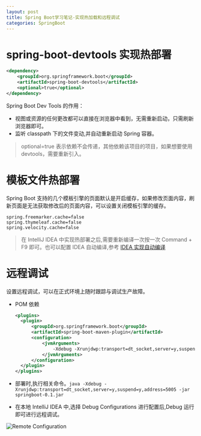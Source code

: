 ```yaml
---
layout: post
title: Spring Boot学习笔记-实现热加载和远程调试
categories: SpringBoot
---
```


# spring-boot-devtools 实现热部署

```xml
<dependency>
    <groupId>org.springframework.boot</groupId>
    <artifactId>spring-boot-devtools</artifactId>
    <optional>true</optional>
</dependency>
```

Spring Boot Dev Tools 的作用：

- 视图或资源的任何更改都可以直接在浏览器中看到，无需重新启动，只需刷新浏览器即可。
- 监听 classpath 下的文件变动,并自动重新启动 Spring 容器。

> optional=true 表示依赖不会传递，其他依赖该项目的项目，如果想要使用 devtools，需要重新引入。

# 模板文件热部署

Spring Boot 支持的几个模板引擎的页面默认是开启缓存，如果修改页面内容，刷新页面是无法获取修改后的页面内容，可以设置关闭模板引擎的缓存。

```properties
spring.freemarker.cache=false
spring.thymeleaf.cache=false
spring.velocity.cache=false
```

> 在 IntelliJ IDEA 中实现热部署之后,需要重新编译一次按一次 Command + F9 即可。也可以配置 IDEA 自动编译,参考 [IDEA 实现自动编译]()

# 远程调试

设置远程调试，可以在正式环境上随时跟踪与调试生产故障。

- POM 依赖

  ```xml
  <plugins>
    <plugin>
        <groupId>org.springframework.boot</groupId>
        <artifactId>spring-boot-maven-plugin</artifactId>
        <configuration>
            <jvmArguments>
                -Xdebug -Xrunjdwp:transport=dt_socket,server=y,suspend=y,address=5005
            </jvmArguments>
        </configuration>
    </plugin>
  </plugins>
  ```

- 部署时,执行相关命令。`java -Xdebug -Xrunjdwp:transport=dt_socket,server=y,suspend=y,address=5005 -jar springboot-0.1.jar`

- 在本地 IntelliJ IDEA 中,选择 Debug Configurations 进行配置后,Debug 运行即可进行远程调试。

![Remote Configuration]()
